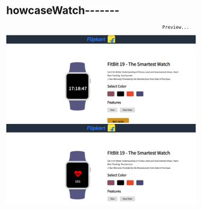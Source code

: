 # howcaseWatch-------

                                                              Preview...

![Screenshot (101)](https://raw.githubusercontent.com/sonu3323/ShowcaseWatch-/master/Images/screenshot-127.0.0.1_5500-2019.09.15-17_18_47.png)
![Screenshot (101)](https://raw.githubusercontent.com/sonu3323/ShowcaseWatch-/master/Images/screenshot-127.0.0.1_5500-2019.09.15-17_19_26.png)
